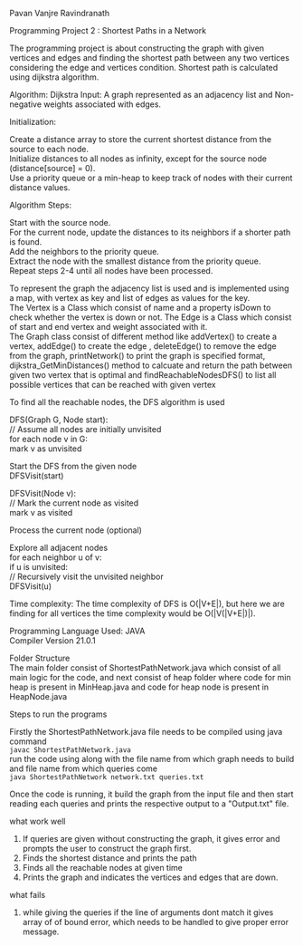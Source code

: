 Pavan Vanjre Ravindranath <br />

Programming Project 2 : Shortest Paths in a Network

The programming project is about constructing the graph with given vertices and edges
and finding the shortest path between any two vertices considering the edge and vertices condition.
Shortest path is calculated using dijkstra algorithm.

Algorithm: Dijkstra 
Input: A graph represented as an adjacency list and Non-negative weights associated with edges.

Initialization:

Create a distance array to store the current shortest distance from the source to each node. <br />
Initialize distances to all nodes as infinity, except for the source node (distance[source] = 0). <br />
Use a priority queue or a min-heap to keep track of nodes with their current distance values.  <br />

Algorithm Steps:

Start with the source node.  <br />
For the current node, update the distances to its neighbors if a shorter path is found. <br />
Add the neighbors to the priority queue.  <br />
Extract the node with the smallest distance from the priority queue.  <br />
Repeat steps 2-4 until all nodes have been processed.  <br />


To represent the graph the adjacency list is used and is implemented using a map, with vertex as key and list of edges as values for the key. <br />
The Vertex is a Class which consist of name and a property isDown to check whether the vertex is down or not.
The Edge  is a Class which consist of start and end vertex and weight associated with it. <br />
The Graph class consist of different method like addVertex() to create a vertex, addEdge() to create the edge ,
deleteEdge() to remove the edge from the graph,  printNetwork() to print the graph is specified format, dijkstra_GetMinDistances() method to calcuate and return the path between given two vertex that is optimal
and findReachableNodesDFS() to list all possible vertices that can be reached with given vertex

To find all the reachable nodes, the DFS algorithm is used

DFS(Graph G, Node start): <br />
// Assume all nodes are initially unvisited <br />
for each node v in G: <br />
mark v as unvisited <br />

  Start the DFS from the given node <br />
  DFSVisit(start) <br />

DFSVisit(Node v): <br />
// Mark the current node as visited <br />
mark v as visited <br />

  Process the current node (optional) <br />

  Explore all adjacent nodes <br />
    for each neighbor u of v: <br />
        if u is unvisited: <br />
            // Recursively visit the unvisited neighbor <br />
            DFSVisit(u) <br />

Time complexity: 
The time complexity of DFS is O(|V+E|), but here we are finding for all vertices the
time complexity would be O(|V(|V+E|)|).

Programming Language Used: JAVA  
Compiler Version 21.0.1

Folder Structure <br />
The main folder consist of ShortestPathNetwork.java which consist of all main logic for the code,
and next consist of heap folder where code for min heap is present in MinHeap.java and code for heap node is present in HeapNode.java

Steps to run the programs <br />

Firstly the ShortestPathNetwork.java file needs to be compiled using java command
<br /> `javac ShortestPathNetwork.java`
<br /> run the code using  along with the file name from which graph needs to build and file name from which queries come
<br />`java ShortestPathNetwork network.txt queries.txt`

[//]: # (Once the code is running, it accepts all information through command line.)

[//]: # (Firstly to construct the graph the command)

[//]: # (`graph <filename>`)

[//]: # (needs to be given and then rest of the queries can be given)
Once the code is running, it build the graph from the input file and then start reading each queries and prints the respective output to a "Output.txt" file.

what work well  
1) If queries are given without constructing the graph, it gives error and prompts the user to construct the graph first. 
2) Finds the shortest distance and prints the path
3) Finds all the reachable nodes at given time
4) Prints the graph and indicates the vertices and edges that are down.

what fails
1) while giving the queries if the line of arguments dont match it gives array of of bound error, which needs to be handled to give proper error message.

